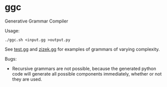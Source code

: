 # ggc
Generative Grammar Compiler

Usage:

    ./ggc.sh <input.gg >output.py

See [test.gg](test.gg) and [zizek.gg](zizek.gg) for examples of grammars of varying complexity.

Bugs:

* Recursive grammars are not possible, because the generated python code will generate all possible components immediately, whether or not they are used.
